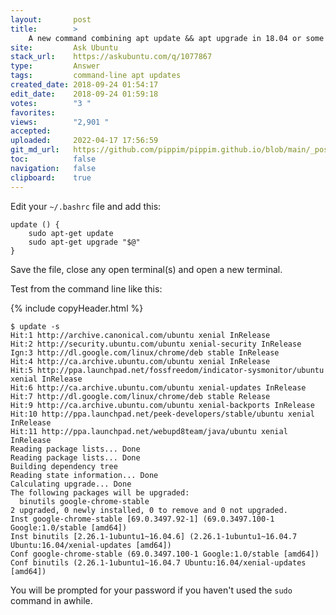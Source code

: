 ```yaml
---
layout:       post
title:        >
    A new command combining apt update && apt upgrade in 18.04 or some later beta?
site:         Ask Ubuntu
stack_url:    https://askubuntu.com/q/1077867
type:         Answer
tags:         command-line apt updates
created_date: 2018-09-24 01:54:17
edit_date:    2018-09-24 01:59:18
votes:        "3 "
favorites:    
views:        "2,901 "
accepted:     
uploaded:     2022-04-17 17:56:59
git_md_url:   https://github.com/pippim/pippim.github.io/blob/main/_posts/2018/2018-09-24-A-new-command-combining-apt-update-__-apt-upgrade-in-18.04-or-some-later-beta_.md
toc:          false
navigation:   false
clipboard:    true
---
```


Edit your `~/.bashrc` file and add this:

``` 
update () {
    sudo apt-get update
    sudo apt-get upgrade "$@"
}
```

Save the file, close any open terminal(s) and open a new terminal.

Test from the command line like this:

{% include copyHeader.html %}
``` 
$ update -s
Hit:1 http://archive.canonical.com/ubuntu xenial InRelease
Hit:2 http://security.ubuntu.com/ubuntu xenial-security InRelease                          
Ign:3 http://dl.google.com/linux/chrome/deb stable InRelease                               
Hit:4 http://ca.archive.ubuntu.com/ubuntu xenial InRelease                                 
Hit:5 http://ppa.launchpad.net/fossfreedom/indicator-sysmonitor/ubuntu xenial InRelease    
Hit:6 http://ca.archive.ubuntu.com/ubuntu xenial-updates InRelease                         
Hit:7 http://dl.google.com/linux/chrome/deb stable Release                                 
Hit:9 http://ca.archive.ubuntu.com/ubuntu xenial-backports InRelease                       
Hit:10 http://ppa.launchpad.net/peek-developers/stable/ubuntu xenial InRelease
Hit:11 http://ppa.launchpad.net/webupd8team/java/ubuntu xenial InRelease       
Reading package lists... Done                      
Reading package lists... Done
Building dependency tree       
Reading state information... Done
Calculating upgrade... Done
The following packages will be upgraded:
  binutils google-chrome-stable
2 upgraded, 0 newly installed, 0 to remove and 0 not upgraded.
Inst google-chrome-stable [69.0.3497.92-1] (69.0.3497.100-1 Google:1.0/stable [amd64])
Inst binutils [2.26.1-1ubuntu1~16.04.6] (2.26.1-1ubuntu1~16.04.7 Ubuntu:16.04/xenial-updates [amd64])
Conf google-chrome-stable (69.0.3497.100-1 Google:1.0/stable [amd64])
Conf binutils (2.26.1-1ubuntu1~16.04.7 Ubuntu:16.04/xenial-updates [amd64])
```

You will be prompted for your password if you haven't used the `sudo` command in awhile.


